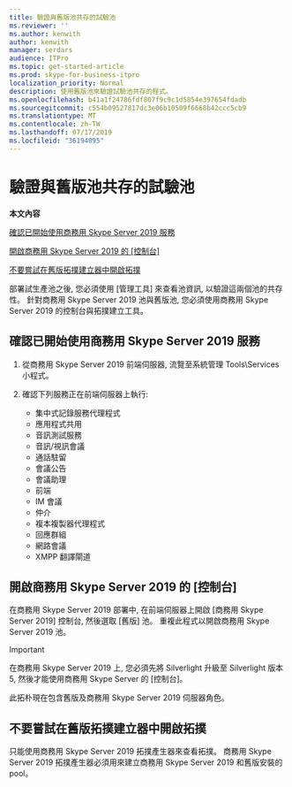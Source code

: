 ```yaml
---
title: 驗證與舊版池共存的試驗池
ms.reviewer: ''
ms.author: kenwith
author: kenwith
manager: serdars
audience: ITPro
ms.topic: get-started-article
ms.prod: skype-for-business-itpro
localization_priority: Normal
description: 使用舊版池來驗證試驗池共存的程式。
ms.openlocfilehash: b41a1f24786fdf807f9c9c1d5854e397654fdadb
ms.sourcegitcommit: c554b09527817dc3e06b10509f6668b42ccc5cb9
ms.translationtype: MT
ms.contentlocale: zh-TW
ms.lasthandoff: 07/17/2019
ms.locfileid: "36194095"
---
```

# <a name="verify-pilot-pool-coexistence-with-legacy-pool"></a>驗證與舊版池共存的試驗池

 **本文內容**
  
[確認已開始使用商務用 Skype Server 2019 服務](#sectionSection0)
  
[開啟商務用 Skype Server 2019 的 [控制台]](#sectionSection1)
  
[不要嘗試在舊版拓撲建立器中開啟拓撲](#sectionSection2)
  
部署試生產池之後, 您必須使用 [管理工具] 來查看池資訊, 以驗證這兩個池的共存性。 針對商務用 Skype Server 2019 池與舊版池, 您必須使用商務用 Skype Server 2019 的控制台與拓撲建立工具。 
  
## <a name="verify-that-skype-for-business-server-2019-services-have-started"></a>確認已開始使用商務用 Skype Server 2019 服務
<a name="sectionSection0"> </a>

1. 從商務用 Skype Server 2019 前端伺服器, 流覽至系統管理 Tools\Services 小程式。
    
2. 確認下列服務正在前端伺服器上執行:

    - 集中式記錄服務代理程式
    - 應用程式共用
    - 音訊測試服務
    - 音訊/視訊會議
    - 通話駐留
    - 會議公告
    - 會議助理
    - 前端
    - IM 會議
    - 仲介
    - 複本複製器代理程式
    - 回應群組
    - 網路會議
    - XMPP 翻譯閘道

  
## <a name="open-the-skype-for-business-server-2019-control-panel"></a>開啟商務用 Skype Server 2019 的 [控制台]
<a name="sectionSection1"> </a>

在商務用 Skype Server 2019 部署中, 在前端伺服器上開啟 [商務用 Skype Server 2019] 控制台, 然後選取 [舊版] 池。 重複此程式以開啟商務用 Skype Server 2019 池。
  
> [!IMPORTANT]
> 在商務用 Skype Server 2019 上, 您必須先將 Silverlight 升級至 Silverlight 版本 5, 然後才能使用商務用 Skype Server 的 [控制台]。 
  
此拓朴現在包含舊版及商務用 Skype Server 2019 伺服器角色。 

  
## <a name="dont-attempt-to-open-the-topology-in-the-legacy-topology-builder"></a>不要嘗試在舊版拓撲建立器中開啟拓撲
<a name="sectionSection2"> </a>

只能使用商務用 Skype Server 2019 拓撲產生器來查看拓撲。 商務用 Skype Server 2019 拓撲產生器必須用來建立商務用 Skype Server 2019 和舊版安裝的 pool。

  

